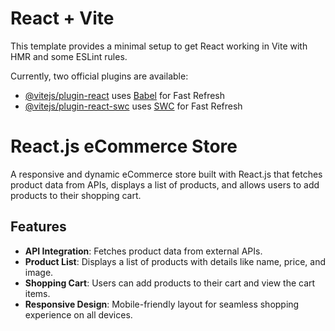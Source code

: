 # React + Vite

This template provides a minimal setup to get React working in Vite with HMR and some ESLint rules.

Currently, two official plugins are available:

- [@vitejs/plugin-react](https://github.com/vitejs/vite-plugin-react/blob/main/packages/plugin-react/README.md) uses [Babel](https://babeljs.io/) for Fast Refresh
- [@vitejs/plugin-react-swc](https://github.com/vitejs/vite-plugin-react-swc) uses [SWC](https://swc.rs/) for Fast Refresh

# React.js eCommerce Store

A responsive and dynamic eCommerce store built with React.js that fetches product data from APIs, displays a list of products, and allows users to add products to their shopping cart.

## Features

- **API Integration**: Fetches product data from external APIs.
- **Product List**: Displays a list of products with details like name, price, and image.
- **Shopping Cart**: Users can add products to their cart and view the cart items.
- **Responsive Design**: Mobile-friendly layout for seamless shopping experience on all devices.
